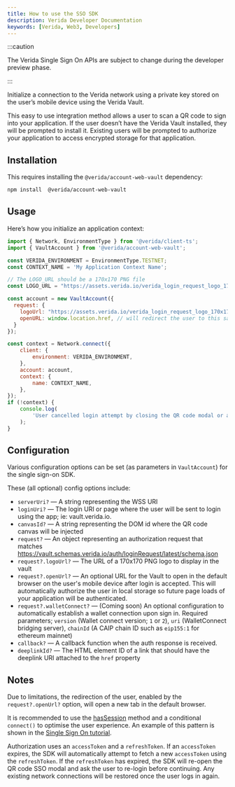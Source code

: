 ```yaml
---
title: How to use the SSO SDK
description: Verida Developer Documentation
keywords: [Verida, Web3, Developers]
---
```


:::caution

The Verida Single Sign On APIs are subject to change during the developer preview phase. 

:::

Initialize a connection to the Verida network using a private key stored on the user’s mobile device using the Verida Vault.

This easy to use integration method allows a user to scan a QR code to sign into your application. If the user doesn’t have the Verida Vault installed, they will be prompted to install it. Existing users will be prompted to authorize your application to access encrypted storage for that application.

## Installation

This requires installing the `@verida/account-web-vault` dependency:

```bash npm2yarn
npm install  @verida/account-web-vault
```

## Usage

Here’s how you initialize an application context:

```jsx
import { Network, EnvironmentType } from '@verida/client-ts';
import { VaultAccount } from '@verida/account-web-vault';

const VERIDA_ENVIRONMENT = EnvironmentType.TESTNET;
const CONTEXT_NAME = 'My Application Context Name';

// The LOGO_URL should be a 170x170 PNG file
const LOGO_URL = "https://assets.verida.io/verida_login_request_logo_170x170.png";

const account = new VaultAccount({
  request: {
    logoUrl: "https://assets.verida.io/verida_login_request_logo_170x170.png",
    openURL: window.location.href, // will redirect the user to this same page after accepting the login request in the Vault app
  }
});

const context = Network.connect({
	client: {
		environment: VERIDA_ENVIRONMENT,
	},
	account: account,
	context: {
		name: CONTEXT_NAME,
	},
});
if (!context) {
	console.log(
		'User cancelled login attempt by closing the QR code modal or an unexpected error occurred'
	);
}
```

## Configuration

Various configuration options can be set (as parameters in `VaultAccount`) for the single sign-on SDK.

These (all optional) config options include:

- `serverUri?` — A string representing the WSS URI
- `loginUri?` — The login URI or page where the user will be sent to login using the app; ie: vault.verida.io.
- `canvasId?` — A string representing the DOM id where the QR code canvas will be injected
- `request?` — An object representing an authorization request that matches https://vault.schemas.verida.io/auth/loginRequest/latest/schema.json
- `request?.logoUrl?` — The URL of a 170x170 PNG logo to display in the vault
- `request?.openUrl?` — An optional URL for the Vault to open in the default browser on the user's mobile device after login is accepted. This will automatically authorize the user in local storage so future page loads of your application will be authenticated.
- `request?.walletConnect?` — (Coming soon) An optional configuration to automatically establish a wallet connection upon sign in. Required parameters; `version` (Wallet connect version; `1` or `2`), `uri` (WalletConnect bridging server), `chainId` (A CAIP chain ID such as `eip155:1` for ethereum mainnet)
- `callback?` — A callback function when the auth response is received.
- `deeplinkId?` — The HTML element ID of a link that should have the deeplink URI attached to the `href` property

## Notes

Due to limitations, the redirection of the user, enabled by the `request?.openUrl?` option, will open a new tab in the default browser.

It is recommended to use the [hasSession](../api/verida-js/modules/verida_account_web_vault.md#hassession) method and a conditional `connect()` to optimise the user experience. An example of this pattern is shown in the [Single Sign On tutorial](../tutorial/SSO.mdx).

Authorization uses an `accessToken` and a `refreshToken`. If an `accessToken` expires, the SDK will automatically attempt to fetch a new `accessToken` using the `refreshToken`. If the `refreshToken` has expired, the SDK will re-open the QR code SSO modal and ask the user to re-login before continuing. Any existing network connections will be restored once the user logs in again.